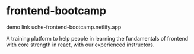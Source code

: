 # frontend-bootcamp

demo link 
uche-frontend-bootcamp.netlify.app

A training platform to help people in learning the fundamentals of frontend with core strength in react, with our experienced instructors.
